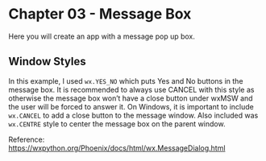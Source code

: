 # Chapter 03 - Message Box

Here you will create an app with a message pop up box.

## Window Styles

In this example, I used `wx.YES_NO` which puts Yes and No buttons in the message box. It is recommended to always use CANCEL with this style as otherwise the message box won’t have a close button under wxMSW and the user will be forced to answer it. On Windows, it is important to include `wx.CANCEL` to add a close button to the message window. Also included was `wx.CENTRE` style to center the message box on the parent window.

Reference: https://wxpython.org/Phoenix/docs/html/wx.MessageDialog.html